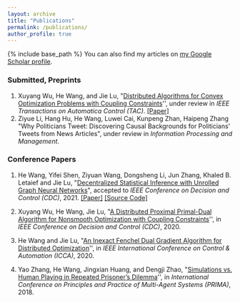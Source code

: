 ```yaml
---
layout: archive
title: "Publications"
permalink: /publications/
author_profile: true
---
```


{% include base_path %}
  You can also find my articles on [my Google Scholar profile](https://scholar.google.com/citations?user=UMgX_-YAAAAJ&hl=zh-CN).

### Submitted, Preprints

1. Xuyang Wu, He Wang, and Jie Lu, "[Distributed Algorithms for Convex Optimization Problems with Coupling Constraints](https://arxiv.org/abs/2102.12989)'', under review in *IEEE Transactions on Automatica Control (TAC)*. [[Paper]](https://arxiv.org/pdf/2102.12989.pdf)
2. Ziyue Li, Hang Hu, He Wang, Luwei Cai, Kunpeng Zhan, Haipeng Zhang "Why Politicians Tweet: Discovering Causal Backgrounds for Politicians' Tweets from News Articles", under review in *Information Processing and Management*.

### Conference Papers

1. He Wang, Yifei Shen, Ziyuan Wang, Dongsheng Li, Jun Zhang, Khaled B. Letaief and Jie Lu, "[Decentralized Statistical Inference with Unrolled Graph Neural Networks](https://arxiv.org/abs/2104.01555)", accepted to *IEEE Conference on Decision and Control (CDC)*, 2021. [[Paper]](https://arxiv.org/pdf/2104.01555.pdf) [[Source Code]](https://github.com/IrisWangHe/Learning-based-DOP-Framework)
2. Xuyang Wu, He Wang, Jie Lu, "[A Distributed Proximal Primal-Dual Algorithm for Nonsmooth Optimization with Coupling Constraints](https://ieeexplore.ieee.org/abstract/document/9303937)'', in *IEEE Conference on Decision and Control (CDC)*, 2020.  

3. He Wang and Jie Lu, "[An Inexact Fenchel Dual Gradient Algorithm for Distributed Optimization](https://ieeexplore.ieee.org/abstract/document/9264365)'',  in *IEEE International Conference on Control & Automation (ICCA)*, 2020. 
4.  Yao Zhang, He Wang, Jingxian Huang, and Dengji Zhao,  "[Simulations vs. Human Playing in Repeated Prisoner’s Dilemma](https://link.springer.com/chapter/10.1007/978-3-030-03098-8_34)'', in *International Conference on Principles and Practice of Multi-Agent Systems (PRIMA)*, 2018. 

